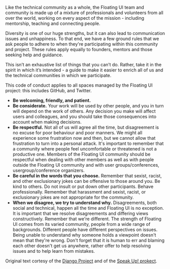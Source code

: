 Like the technical community as a whole, the Floating UI team and community is
made up of a mixture of professionals and volunteers from all over the world,
working on every aspect of the mission - including mentorship, teaching and
connecting people.

Diversity is one of our huge strengths, but it can also lead to communication
issues and unhappiness. To that end, we have a few ground rules that we ask
people to adhere to when they're participating within this community and
project. These rules apply equally to founders, mentors and those seeking help
and guidance.

This isn’t an exhaustive list of things that you can’t do. Rather, take it in
the spirit in which it’s intended - a guide to make it easier to enrich all of
us and the technical communities in which we participate.

This code of conduct applies to all spaces managed by the Floating UI project:
this includes GitHub, and Twitter.

- **Be welcoming, friendly, and patient.**
- **Be considerate.** Your work will be used by other people, and you in turn will
depend on the work of others. Any decision you make will affect users and
colleagues, and you should take those consequences into account when making
decisions.
- **Be respectful.** Not all of us will agree all the time, but disagreement is no
excuse for poor behaviour and poor manners. We might all experience some
frustration now and then, but we cannot allow that frustration to turn into a
personal attack. It's important to remember that a community where people feel
uncomfortable or threatened is not a productive one. Members of the Floating UI
community should be respectful when dealing with other members as well as with
people outside the Floating UI community and with user groups/conferences,
usergroup/conference organizers.
- **Be careful in the words that you choose.** Remember that sexist, racist, and
other exclusionary jokes can be offensive to those around you. Be kind to
others. Do not insult or put down other participants. Behave professionally.
Remember that harassment and sexist, racist, or exclusionary jokes are not
appropriate for the community.
- **When we disagree, we try to understand why.** Disagreements, both social and
technical, happen all the time and Floating UI is no exception. It is important
that we resolve disagreements and differing views constructively. Remember that
we're different. The strength of Floating UI comes from its varied community,
people from a wide range of backgrounds. Different people have different
perspectives on issues. Being unable to understand why someone holds a
viewpoint doesn't mean that they're wrong. Don't forget that it is human to err
and blaming each other doesn't get us anywhere, rather offer to help resolving
issues and to help learn from mistakes.

Original text cortesy of the [Django Project](https://www.djangoproject.com/conduct/)
and of the [Speak Up! prokect](http://web.archive.org/web/20141109123859/http://speakup.io/coc.html).
